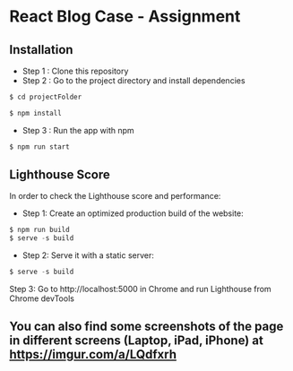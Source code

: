 # React Blog Case - Assignment

## Installation

- Step 1 : Clone this repository
- Step 2 : Go to the project directory and install dependencies

```javascript
$ cd projectFolder

$ npm install
```

- Step 3 : Run the app with npm

```javascript
$ npm run start
```

## Lighthouse Score

In order to check the Lighthouse score and performance:

- Step 1: Create an optimized production build of the website:

```javascript
$ npm run build
$ serve -s build
```

- Step 2: Serve it with a static server:

```javascript
$ serve -s build
```

Step 3: Go to http://localhost:5000 in Chrome and run Lighthouse from Chrome devTools

## You can also find some screenshots of the page in different screens (Laptop, iPad, iPhone) at https://imgur.com/a/LQdfxrh
